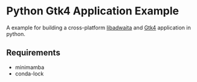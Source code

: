 # Python Gtk4 Application Example

A example for building a cross-platform [libadwaita](https://gnome.pages.gitlab.gnome.org/libadwaita/doc/main/index.html) and [Gtk4](https://docs.gtk.org/gtk4/index.html) application in python.


## Requirements

* minimamba
* conda-lock
